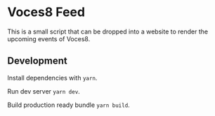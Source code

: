 # Voces8 Feed

This is a small script that can be dropped into a website to render the upcoming events of Voces8.

## Development

Install dependencies with `yarn`.

Run dev server `yarn dev`.

Build production ready bundle `yarn build`.
